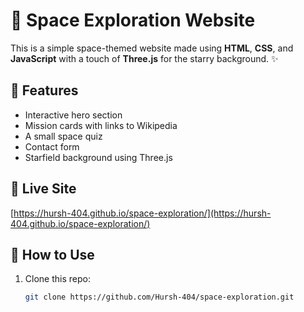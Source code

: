 # 🌌 Space Exploration Website

This is a simple space-themed website made using **HTML**, **CSS**, and **JavaScript** with a touch of **Three.js** for the starry background. ✨

## 🚀 Features
- Interactive hero section
- Mission cards with links to Wikipedia
- A small space quiz
- Contact form
- Starfield background using Three.js

## 🔗 Live Site
[https://hursh-404.github.io/space-exploration/](https://hursh-404.github.io/space-exploration/)

## 📁 How to Use
1. Clone this repo:
   ```bash
   git clone https://github.com/Hursh-404/space-exploration.git
